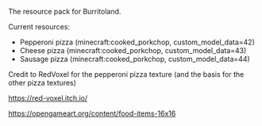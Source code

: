 The resource pack for Burritoland.

Current resources:
 * Pepperoni pizza (minecraft:cooked_porkchop, custom_model_data=42)
 * Cheese pizza (minecraft:cooked_porkchop, custom_model_data=43)
 * Sausage pizza (minecraft:cooked_porkchop, custom_model_data=44)

Credit to RedVoxel for the pepperoni pizza texture (and the basis for the other pizza textures)

https://red-voxel.itch.io/

https://opengameart.org/content/food-items-16x16
